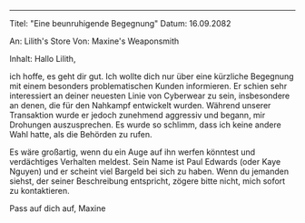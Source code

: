 
---

Titel: "Eine beunruhigende Begegnung"
Datum: 16.09.2082

An: Lilith's Store
Von: Maxine's Weaponsmith

Inhalt:
Hallo Lilith,

ich hoffe, es geht dir gut. Ich wollte dich nur über eine kürzliche Begegnung mit einem besonders problematischen Kunden informieren. Er schien sehr interessiert an deiner neuesten Linie von Cyberwear zu sein, insbesondere an denen, die für den Nahkampf entwickelt wurden. Während unserer Transaktion wurde er jedoch zunehmend aggressiv und begann, mir Drohungen auszusprechen. Es wurde so schlimm, dass ich keine andere Wahl hatte, als die Behörden zu rufen.

Es wäre großartig, wenn du ein Auge auf ihn werfen könntest und verdächtiges Verhalten meldest. Sein Name ist Paul Edwards (oder Kaye Nguyen) und er scheint viel Bargeld bei sich zu haben. Wenn du jemanden siehst, der seiner Beschreibung entspricht, zögere bitte nicht, mich sofort zu kontaktieren.

Pass auf dich auf,
Maxine
